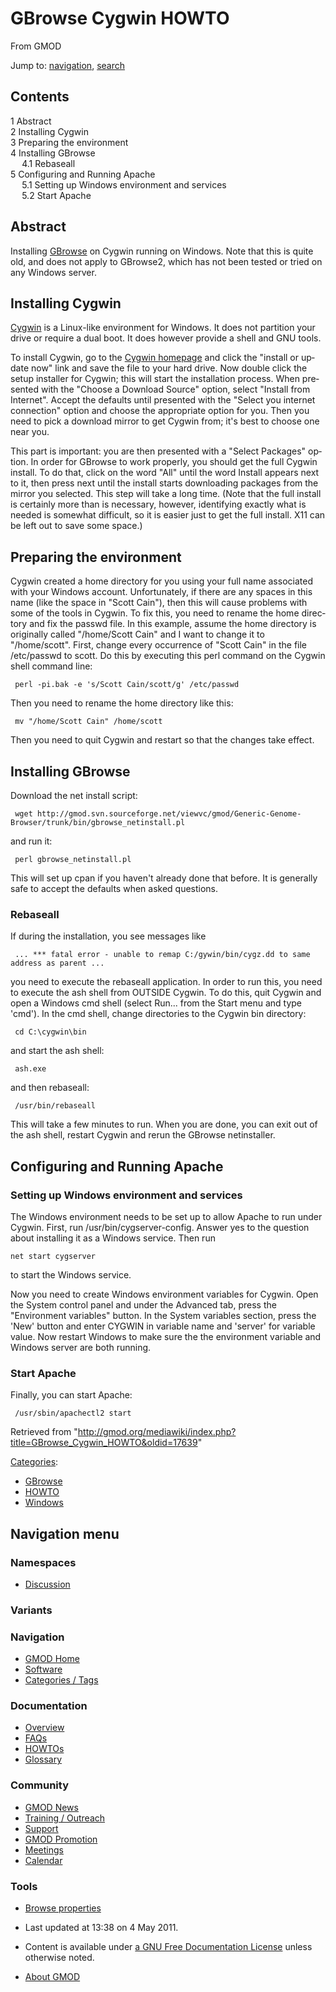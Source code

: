 <div id="mw-page-base" class="noprint">

</div>

<div id="mw-head-base" class="noprint">

</div>

<div id="content" class="mw-body" role="main">

<span id="top"></span>

<div id="mw-js-message" style="display:none;">

</div>



# <span dir="auto">GBrowse Cygwin HOWTO</span>

<div id="bodyContent">

<div id="siteSub">

From GMOD

</div>

<div id="contentSub">

</div>

<div id="jump-to-nav" class="mw-jump">

Jump to: [navigation](#mw-navigation), [search](#p-search)

</div>

<div id="mw-content-text" class="mw-content-ltr" lang="en" dir="ltr">

<div id="toc" class="toc">

<div id="toctitle">

## Contents

</div>

- [<span class="tocnumber">1</span>
  <span class="toctext">Abstract</span>](#Abstract)
- [<span class="tocnumber">2</span> <span class="toctext">Installing
  Cygwin</span>](#Installing_Cygwin)
- [<span class="tocnumber">3</span> <span class="toctext">Preparing the
  environment</span>](#Preparing_the_environment)
- [<span class="tocnumber">4</span> <span class="toctext">Installing
  GBrowse</span>](#Installing_GBrowse)
  - [<span class="tocnumber">4.1</span>
    <span class="toctext">Rebaseall</span>](#Rebaseall)
- [<span class="tocnumber">5</span> <span class="toctext">Configuring
  and Running Apache</span>](#Configuring_and_Running_Apache)
  - [<span class="tocnumber">5.1</span> <span class="toctext">Setting up
    Windows environment and
    services</span>](#Setting_up_Windows_environment_and_services)
  - [<span class="tocnumber">5.2</span> <span class="toctext">Start
    Apache</span>](#Start_Apache)

</div>

## <span id="Abstract" class="mw-headline">Abstract</span>

Installing [GBrowse](GBrowse.1 "GBrowse") on Cygwin running on Windows.
Note that this is quite old, and does not apply to GBrowse2, which has
not been tested or tried on any Windows server.

## <span id="Installing_Cygwin" class="mw-headline">Installing Cygwin</span>

<a href="http://cygwin.com" class="external text"
rel="nofollow">Cygwin</a> is a Linux-like environment for Windows. It
does not partition your drive or require a dual boot. It does however
provide a shell and GNU tools.

To install Cygwin, go to the
<a href="http://cygwin.com" class="external text" rel="nofollow">Cygwin
homepage</a> and click the "install or update now" link and save the
file to your hard drive. Now double click the setup installer for
Cygwin; this will start the installation process. When presented with
the "Choose a Download Source" option, select "Install from Internet".
Accept the defaults until presented with the "Select you internet
connection" option and choose the appropriate option for you. Then you
need to pick a download mirror to get Cygwin from; it's best to choose
one near you.

This part is important: you are then presented with a "Select Packages"
option. In order for GBrowse to work properly, you should get the full
Cygwin install. To do that, click on the word "All" until the word
Install appears next to it, then press next until the install starts
downloading packages from the mirror you selected. This step will take a
long time. (Note that the full install is certainly more than is
necessary, however, identifying exactly what is needed is somewhat
difficult, so it is easier just to get the full install. X11 can be left
out to save some space.)

## <span id="Preparing_the_environment" class="mw-headline">Preparing the environment</span>

Cygwin created a home directory for you using your full name associated
with your Windows account. Unfortunately, if there are any spaces in
this name (like the space in "Scott Cain"), then this will cause
problems with some of the tools in Cygwin. To fix this, you need to
rename the home directory and fix the passwd file. In this example,
assume the home directory is originally called "/home/Scott Cain" and I
want to change it to "/home/scott". First, change every occurrence of
"Scott Cain" in the file /etc/passwd to scott. Do this by executing this
perl command on the Cygwin shell command line:

     perl -pi.bak -e 's/Scott Cain/scott/g' /etc/passwd

Then you need to rename the home directory like this:

     mv "/home/Scott Cain" /home/scott

Then you need to quit Cygwin and restart so that the changes take
effect.

## <span id="Installing_GBrowse" class="mw-headline">Installing GBrowse</span>

Download the net install script:

     wget http://gmod.svn.sourceforge.net/viewvc/gmod/Generic-Genome-Browser/trunk/bin/gbrowse_netinstall.pl

and run it:

     perl gbrowse_netinstall.pl

This will set up cpan if you haven't already done that before. It is
generally safe to accept the defaults when asked questions.

### <span id="Rebaseall" class="mw-headline">Rebaseall</span>

If during the installation, you see messages like

     ... *** fatal error - unable to remap C:/gywin/bin/cygz.dd to same address as parent ...

you need to execute the rebaseall application. In order to run this, you
need to execute the ash shell from OUTSIDE Cygwin. To do this, quit
Cygwin and open a Windows cmd shell (select Run... from the Start menu
and type 'cmd'). In the cmd shell, change directories to the Cygwin bin
directory:

     cd C:\cygwin\bin

and start the ash shell:

     ash.exe

and then rebaseall:

     /usr/bin/rebaseall

This will take a few minutes to run. When you are done, you can exit out
of the ash shell, restart Cygwin and rerun the GBrowse netinstaller.

## <span id="Configuring_and_Running_Apache" class="mw-headline">Configuring and Running Apache</span>

### <span id="Setting_up_Windows_environment_and_services" class="mw-headline">Setting up Windows environment and services</span>

The Windows environment needs to be set up to allow Apache to run under
Cygwin. First, run /usr/bin/cygserver-config. Answer yes to the question
about installing it as a Windows service. Then run

    net start cygserver

to start the Windows service.

Now you need to create Windows environment variables for Cygwin. Open
the System control panel and under the Advanced tab, press the
"Environment variables" button. In the System variables section, press
the 'New' button and enter CYGWIN in variable name and 'server' for
variable value. Now restart Windows to make sure the the environment
variable and Windows server are both running.

### <span id="Start_Apache" class="mw-headline">Start Apache</span>

Finally, you can start Apache:

     /usr/sbin/apachectl2 start

</div>

<div class="printfooter">

Retrieved from
"<http://gmod.org/mediawiki/index.php?title=GBrowse_Cygwin_HOWTO&oldid=17639>"

</div>

<div id="catlinks" class="catlinks">

<div id="mw-normal-catlinks" class="mw-normal-catlinks">

[Categories](Special:Categories "Special:Categories"):

- [GBrowse](Category:GBrowse "Category:GBrowse")
- [HOWTO](Category:HOWTO "Category:HOWTO")
- [Windows](Category:Windows "Category:Windows")

</div>

</div>

<div class="visualClear">

</div>

</div>

</div>

<div id="mw-navigation">

## Navigation menu

<div id="mw-head">



<div id="left-navigation">

<div id="p-namespaces" class="vectorTabs" role="navigation"
aria-labelledby="p-namespaces-label">

### Namespaces


- <span id="ca-talk"><a
  href="http://gmod.org/mediawiki/index.php?title=Talk:GBrowse_Cygwin_HOWTO&amp;action=edit&amp;redlink=1"
  accesskey="t"
  title="Discussion about the content page [t]">Discussion</a></span>

</div>

<div id="p-variants" class="vectorMenu emptyPortlet" role="navigation"
aria-labelledby="p-variants-label">

### 

### Variants[](#)

<div class="menu">

</div>

</div>

</div>





</div>

</div>

</div>

<div id="mw-panel">

<div id="p-logo" role="banner">

<a href="Main_Page"
style="background-image: url(../images/GMOD-cogs.png);"
title="Visit the main page"></a>

</div>

<div id="p-Navigation" class="portal" role="navigation"
aria-labelledby="p-Navigation-label">

### Navigation

<div class="body">

- <span id="n-GMOD-Home">[GMOD Home](Main_Page)</span>
- <span id="n-Software">[Software](GMOD_Components)</span>
- <span id="n-Categories-.2F-Tags">[Categories /
  Tags](Categories)</span>

</div>

</div>

<div id="p-Documentation" class="portal" role="navigation"
aria-labelledby="p-Documentation-label">

### Documentation

<div class="body">

- <span id="n-Overview">[Overview](Overview)</span>
- <span id="n-FAQs">[FAQs](Category:FAQ)</span>
- <span id="n-HOWTOs">[HOWTOs](Category:HOWTO)</span>
- <span id="n-Glossary">[Glossary](Glossary)</span>

</div>

</div>

<div id="p-Community" class="portal" role="navigation"
aria-labelledby="p-Community-label">

### Community

<div class="body">

- <span id="n-GMOD-News">[GMOD News](GMOD_News)</span>
- <span id="n-Training-.2F-Outreach">[Training /
  Outreach](Training_and_Outreach)</span>
- <span id="n-Support">[Support](Support)</span>
- <span id="n-GMOD-Promotion">[GMOD Promotion](GMOD_Promotion)</span>
- <span id="n-Meetings">[Meetings](Meetings)</span>
- <span id="n-Calendar">[Calendar](Calendar)</span>

</div>

</div>

<div id="p-tb" class="portal" role="navigation"
aria-labelledby="p-tb-label">

### Tools

<div class="body">


- <span id="t-smwbrowselink"><a href="Special:Browse/GBrowse_Cygwin_HOWTO" rel="smw-browse">Browse
  properties</a></span>


</div>

</div>

</div>

</div>

<div id="footer" role="contentinfo">

- <span id="footer-info-lastmod">Last updated at 13:38 on 4 May
  2011.</span>
<!-- - <span id="footer-info-viewcount">56,842 page views.</span> -->
- <span id="footer-info-copyright">Content is available under
  <a href="http://www.gnu.org/licenses/fdl-1.3.html" class="external"
  rel="nofollow">a GNU Free Documentation License</a> unless otherwise
  noted.</span>

<!-- -->

- <span id="footer-places-about">[About
  GMOD](GMOD:About "GMOD:About")</span>

<!-- -->






</div>
